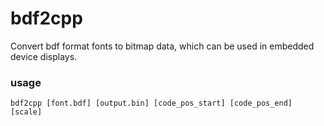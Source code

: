 # bdf2cpp

Convert bdf format fonts to bitmap data, which can be used in embedded device displays.

### usage

`bdf2cpp [font.bdf] [output.bin] [code_pos_start] [code_pos_end] [scale]`

